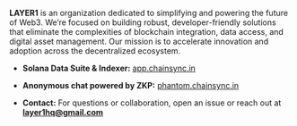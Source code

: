 **LAYER1** is an organization dedicated to simplifying and powering the future of Web3. We’re focused on building robust, developer-friendly solutions that eliminate the complexities of blockchain integration, data access, and digital asset management. Our mission is to accelerate innovation and adoption across the decentralized ecosystem.
- **Solana Data Suite & Indexer:** [app.chainsync.in](https://app.chainsync.in)
- **Anonymous chat powered by ZKP:** [phantom.chainsync.in](https://phantom.chainsync.in)

- **Contact:** For questions or collaboration, open an issue or reach out at **layer1hq@gmail.com**


